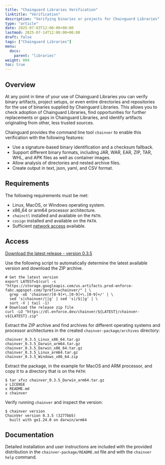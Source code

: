 ```yaml
---
title: "Chainguard Libraries Verification"
linktitle: "Verification"
description: "Verifying binaries or projects for Chainguard Libraries"
type: "article"
date: 2025-07-03T12:00:00+00:00
lastmod: 2025-07-14T12:00:00+00:00
draft: false
tags: ["Chainguard Libraries"]
menu:
  docs:
    parent: "libraries"
weight: 004
toc: true
---
```


## Overview

At any point in time of your use of Chainguard Libraries you can verify binary
artifacts, project setups, or even entire directories and repositories for the
use of binaries supplied by Chainguard Libraries. This allows you to check
adoption of Chainguard Libraries, find opportunities for further replacements or
gaps in Chainguard Libraries, and identify artifacts originating from other,
less trusted sources.

Chainguard provides the command line tool `chainver` to enable this
verification with the following features:

* Use a signature-based binary identification and a checksum fallback.
* Support different binary formats, including JAR, WAR, EAR, ZIP, TAR, WHL, and
  APK files as well as container images.
* Allow analysis of directories and nested archive files.
* Create output in text, json, yaml, and CSV format.

## Requirements

The following requirements must be met:

* Linux, MacOS, or Windows operating system.
* x86_64 or arm64 processor architecture.
* `chainctl` installed and available on the `PATH`.
* `cosign` installed and available on the `PATH`.
* Sufficient [network access](/chainguard/libraries/network-requirements/) available.

## Access 

[Download the latest release - version 0.3.5](https://dl.enforce.dev/chainver/0.3.5/chainver-v0.3.5.zip)

Use the following script to automatically determine the latest available version
and download the ZIP archive.

```shell
# Get the latest version
export LATEST=$(curl -s "https://storage.googleapis.com/us.artifacts.prod-enforce-fabc.appspot.com/?prefix=chainver/" | \
  grep -oE 'chainver/[0-9]+\.[0-9]+\.[0-9]+/' | \
  sed 's|chainver/||g' | sed 's|/$||g' | \
  sort -V | tail -1)
# Download the release zip file
curl -LO "https://dl.enforce.dev/chainver/${LATEST}/chainver-v${LATEST}.zip"
```

Extract the ZIP archive and find archives for different operating systems and
processor architectures in the created `chainver-package/archives` directory:

```
chainver_0.3.5_Linux_x86_64.tar.gz
chainver_0.3.5_Darwin_arm64.tar.gz
chainver_0.3.5_Darwin_x86_64.tar.gz
chainver_0.3.5_Linux_arm64.tar.gz
chainver_0.3.5_Windows_x86_64.zip
```

Extract the package, in the example for MacOS and ARM processor, and copy it to
a directory that is on the `PATH`:

```shell
$ tar xfvz chainver_0.3.5_Darwin_arm64.tar.gz
x LICENSE
x README.md
x chainver
```

Verify running `chainver` and inspect the version:

```shell
$ chainver version
ChainVer version 0.3.5 (3277bb5)
  built with go1.24.0 on darwin/arm64
```

## Documentation

Detailed installation and user instructions are included with the provided
distribution in the `chainver-package/README.md` file  and with the `chainver
help` command.
